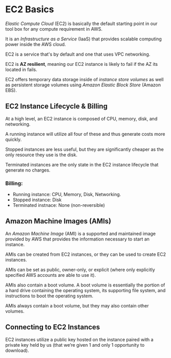 # EC2 Basics

_Elastic Compute Cloud_ (EC2) is basically the default starting point in our tool box for any compute requirement in AWS.

It is an _Infrastructure as a Service_ (IaaS) that provides scalable computing power inside the AWS cloud.

EC2 is a service that's by default and one that uses VPC networking.

EC2 is **AZ resilient**, meaning our EC2 instance is likely to fail if the AZ its located in fails.

EC2 offers temporary data storage inside of _instance store volumes_ as well as persistent storage volumes using _Amazon Elastic Block Store_ (Amazon EBS).

## EC2 Instance Lifecycle & Billing

At a high level, an EC2 instance is composed of CPU, memory, disk, and networking.

A running instance will utilize all four of these and thus generate costs more quickly.

Stopped instances are less useful, but they are significantly cheaper as the only resource they use is the disk.

Terminated instances are the only state in the EC2 instance lifecycle that generate no charges.

### Billing:
- Running instance: CPU, Memory, Disk, Networking.
- Stopped instance: Disk
- Terminated instnace: None (non-reversible)

## Amazon Machine Images (AMIs)

An _Amazon Machine Image_ (AMI) is a supported and maintained image provided by AWS that provides the information necessary to start an instance.

AMIs can be created from EC2 instances, or they can be used to create EC2 instances.

AMIs can be set as public, owner-only, or explicit (where only explicitly specified AWS accounts are able to use it).

AMIs also contain a boot volume. A boot volume is essentially the portion of a hard drive containing the operating system, its supporting file system, and instructions to boot the operating system.

AMIs always contain a boot volume, but they may also contain other volumes.

## Connecting to EC2 Instances

EC2 instances utilize a public key hosted on the instance paired with a private key held by us (that we’re given 1 and only 1 opportunity to download).

